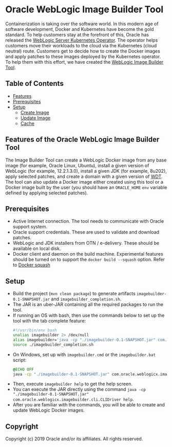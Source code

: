 # Oracle WebLogic Image Builder Tool

Containerization is taking over the software world. In this modern age of software development, Docker and Kubernetes
have become the gold standard. To help customers stay at the forefront of this, Oracle has released the
[WebLogic Server Kubernetes Operator](https://github.com/oracle/weblogic-kubernetes-operator). The operator helps
customers move their workloads to the cloud via the Kubernetes (cloud neutral) route. Customers get to decide how
to create the Docker images and apply patches to these images deployed by the Kubernetes operator. To help them
with this effort, we have created the [WebLogic Image Builder Tool](https://github.com/oracle/weblogic-imagebuilder-tool).

## Table of Contents

- [Features](#features-of-the-imagebuilder-tool)
- [Prerequisites](#prerequisites)
- [Setup](#setup)
  - [Create Image](site/create-image.md)
  - [Update Image](site/update-image.md)
  - [Cache](site/cache.md)

## Features of the Oracle WebLogic Image Builder Tool

The Image Builder Tool can create a WebLogic Docker image from any base image (for example, Oracle Linux, Ubuntu), install a given version of
WebLogic (for example, 12.2.1.3.0), install a given JDK (for example, 8u202), apply selected patches, and create a domain with a given
version of [WDT](https://github.com/oracle/weblogic-deploy-tooling). The tool can also update a Docker image either
created using this tool or a Docker image built by the user (you should have an `ORACLE_HOME` `env` variable defined by
applying selected patches).

## Prerequisites

- Active Internet connection. The tool needs to communicate with Oracle support system.
- Oracle support credentials. These are used to validate and download patches.
- WebLogic and JDK installers from OTN / e-delivery. These should be available on local disk.
- Docker client and daemon on the build machine. Experimental features should be turned on to support the `docker build --squash` option. Refer to [Docker squash](https://docs.docker.com/engine/reference/commandline/build/#squash-an-images-layers---squash-experimental)

## Setup

- Build the project (`mvn clean package`) to generate artifacts `imagebuilder-0.1-SNAPSHOT.jar` and `imagebuilder_completion.sh`.
- The JAR is an uber-JAR containing all the required packages to run the tool.
- If running an OS with bash, then use the commands below to set up the tool with the tab complete feature:
   ```bash
   #!/usr/bin/env bash
   unalias imagebuilder 2> /dev/null
   alias imagebuilder='java -cp "./imagebuilder-0.1-SNAPSHOT.jar" com.oracle.weblogicx.imagebuilder.cli.CLIDriver'
   source ./imagebuilder_completion.sh
   ```
- On Windows, set up with `imagebuilder.cmd` or the `imagebuilder.bat` script:
    ```cmd
    @ECHO OFF
    java -cp "./imagebuilder-0.1-SNAPSHOT.jar" com.oracle.weblogicx.imagebuilder.cli.CLIDriver %*
    ```
- Then, execute `imagebuilder help` to get the help screen.
- You can execute the JAR directly using the command `java -cp "./imagebuilder-0.1-SNAPSHOT.jar" com.oracle.weblogicx.imagebuilder.cli.CLIDriver help`.
- After you are familiar with the commands, you will be able to create and update WebLogic Docker images.

## Copyright
Copyright (c) 2019 Oracle and/or its affiliates. All rights reserved.

